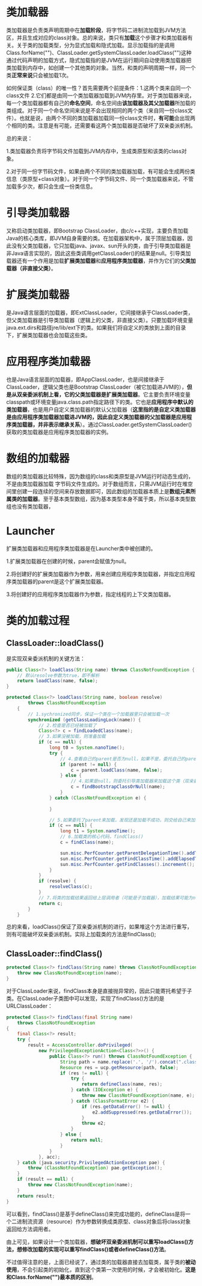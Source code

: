 # 类加载器

类加载器是负责类声明周期中在**加载阶段**，将字节码二进制流加载到JVM方法区，并且生成对应的class对象。总的来说，类只有**加载**这个步骤才和类加载器有关。关于类的加载类型，分为显式加载和隐式加载。显示加载指的是调用Class.forName("")、ClassLoader.getSystemClassLoader.loadClass("")这种通过代码声明的加载方式，隐式加载指的是JVM在运行期间自动使用类加载器把类加载到内存中，如创建一个其他类的对象。当然，和类的声明周期一样，同一个类**正常来说**只会被加载1次。

如何保证类（class）的唯一性？首先需要两个前提条件：1.这两个类来自同一个class文件 2.它们都是由同一个类加载器加载到JVM内存里。对于类加载器来说，每一个类加载器都有自己的**命名空间**，命名空间由**该加载器及其父加载器**所加载的类组成。对于同一个命名空间来说是不会出现相同的两个类（来自同一份class文件）。也就是说，由两个不同的类加载器加载同一份class文件时，**有可能**会出现两个相同的类。注意是有可能，还需要看这两个类加载器是否破坏了双亲委派机制。

总的来说：

1.类加载器负责将字节码文件加载到JVM内存中，生成类原型和该类的class对象。

2.对于同一份字节码文件，如果由两个不同的类加载器加载，有可能会生成两份类信息（类原型+class对象）。对于同一个字节码文件、同一个类加载器来说，不管加载多少次，都只会生成一份类信息。

# 引导类加载器

又称启动类加载器，即Bootstrap ClassLoader，由c/c++实现，主要负责加载Java的核心类库，即JVM自身需要的类。在加载器架构中，属于顶层加载器，因此没有父类加载器，它只加载java、javax、sun开头的类，由于引导类加载器是非Java语言实现的，因此这些类调用getClassLoader()的结果是null。引导类加载器还有一个作用是加载**扩展类加载器**和**应用程序类加载器**，并作为它们的**父类加载器（非直接父类）**。

# 扩展类加载器

是Java语言层面的加载器，即ExtClassLoader，它间接继承于ClassLoader类，但父类加载器是引导类加载器（逻辑上的父类，非直接父类）。只要加载环境变量java.ext.dirs和路径jre/lib/ext下的类。如果我们将自定义的类放到上面的目录下，扩展类加载器也会加载这些类。

# 应用程序类加载器

也是Java语言层面的加载器，即AppClassLoader，也是间接继承于ClassLoader，逻辑父类也是Bootstrap ClassLoader（被它加载进JVM的），**但是从双亲委派机制上看，它的父类加载器是扩展类加载器**。它主要负责环境变量classpath或环境变量java.class.path指定路径下的类。它也是**应用程序中默认的类加载器**，也是用户自定义类加载器的默认父加载器（**这里指的是自定义类加载器是由应用程序类加载器加载进JVM的，因此自定义类加载器的父加载器是应用程序类加载器，并非表示继承关系**）。通过ClassLoader.getSystemClassLoader()获取的类加载器是应用程序类加载器的实例。

# 数组的加载器

数组的类加载器比较特殊，因为数组的class和类原型是JVM运行时动态生成的，不是由类加载器加载 字节码文件生成的。对于数组而言，只需JVM运行时在堆空间里创建一段连续的空间来存放数据即可，因此数组的加载器本质上是**数组元素所属类的加载器**。至于基本类型数组，因为基本类型本身不属于类，所以基本类型数组也没有类加载器，

# Launcher

扩展类加载器和应用程序类加载器是在Launcher类中被创建的。

1.扩展类加载器在创建的时候，parent会赋值为null。

2.将创建好的扩展类加载器作为参数，用来创建应用程序类加载器，并指定应用程序类加载器的parent是这个扩展类加载器。

3.将创建好的应用程序类加载器作为参数，指定线程的上下文类加载器。

# 类的加载过程

## ClassLoader::loadClass()

是实现双亲委派机制的关键方法：

```java
public Class<?> loadClass(String name) throws ClassNotFoundException {
    // 默认resolve参数为true，即不解析
    return loadClass(name, false);
}

protected Class<?> loadClass(String name, boolean resolve)
        throws ClassNotFoundException
    {
    	// 1.sychronized同步，保证一个类在一个加载器里只会被加载一次
        synchronized (getClassLoadingLock(name)) {
            // 2.检查是否已经被加载了
            Class<?> c = findLoadedClass(name);
            // 3.如果没被加载，则准备加载
            if (c == null) {
                long t0 = System.nanoTime();
                try {
                    // 4.查看自己的parent是否为null，如果不是，委托自己的parent来加载这个类（双亲委派）
                    if (parent != null) {
                        c = parent.loadClass(name, false);
                    } else {
                        // 4.如果是null，则委托引导类加载器来加载这个类（双亲委派）
                        c = findBootstrapClassOrNull(name);
                    }
                } catch (ClassNotFoundException e) {
                    
                }

                // 5.如果委托了parent来加载，发现还是加载不成功，则交给自己来加载
                if (c == null) {
                    long t1 = System.nanoTime();
                    // 6.加载类的核心代码，findClass()
                    c = findClass(name);

                    sun.misc.PerfCounter.getParentDelegationTime().addTime(t1 - t0);
                    sun.misc.PerfCounter.getFindClassTime().addElapsedTimeFrom(t1);
                    sun.misc.PerfCounter.getFindClasses().increment();
                }
            }
            if (resolve) {
                resolveClass(c);
            }
            // 7.将类的加载结果返回给上层调用者（可能是子加载器），加载结果可能为null。
            return c;
        }
    }
```

总的来看，loadClass()保证了双亲委派机制的进行，如果堆这个方法进行重写，则有可能破坏双亲委派机制。实际上加载类的方法是findClass();

## ClassLoader::findClass()

```java
protected Class<?> findClass(String name) throws ClassNotFoundException {
    throw new ClassNotFoundException(name);
}
```

对于ClassLoader来说，findClass本身是直接抛异常的，因此只能寄托希望于子类。在ClassLoader子类图中可以发现，实现了findClass()方法的是URLClassLoader：

```java
protected Class<?> findClass(final String name)
    throws ClassNotFoundException
{
    final Class<?> result;
    try {
        result = AccessController.doPrivileged(
            new PrivilegedExceptionAction<Class<?>>() {
                public Class<?> run() throws ClassNotFoundException {
                    String path = name.replace('.', '/').concat(".class");
                    Resource res = ucp.getResource(path, false);
                    if (res != null) {
                        try {
                            return defineClass(name, res);
                        } catch (IOException e) {
                            throw new ClassNotFoundException(name, e);
                        } catch (ClassFormatError e2) {
                            if (res.getDataError() != null) {
                                e2.addSuppressed(res.getDataError());
                            }
                            throw e2;
                        }
                    } else {
                        return null;
                    }
                }
            }, acc);
    } catch (java.security.PrivilegedActionException pae) {
        throw (ClassNotFoundException) pae.getException();
    }
    if (result == null) {
        throw new ClassNotFoundException(name);
    }
    return result;
}
```

可以看到，findClass()是基于defineClass()来完成功能的，defineClass是将一个二进制流资源（resource）作为参数转换成类原型、class对象后将class对象返回给方法调用者。

由上可见，如果设计一个类加载器，**想破坏双亲委派机制可以重写loadClass()方法，想修改加载的实现可以重写findClass()或者defineClass()方法**。

不过值得注意的是，上面已经说了，通过类的加载器直接去加载类，属于类的**被动使用**，不会引起类的初始化，直到这个类第一次使用的时候，才会被初始化。**这是和Class.forName("")最本质的区别**。